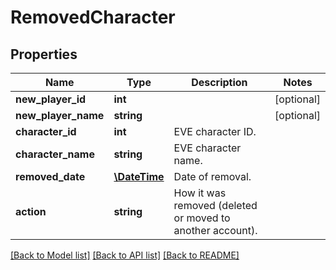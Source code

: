 # RemovedCharacter

## Properties
Name | Type | Description | Notes
------------ | ------------- | ------------- | -------------
**new_player_id** | **int** |  | [optional] 
**new_player_name** | **string** |  | [optional] 
**character_id** | **int** | EVE character ID. | 
**character_name** | **string** | EVE character name. | 
**removed_date** | [**\DateTime**](\DateTime.md) | Date of removal. | 
**action** | **string** | How it was removed (deleted or moved to another account). | 

[[Back to Model list]](../README.md#documentation-for-models) [[Back to API list]](../README.md#documentation-for-api-endpoints) [[Back to README]](../README.md)


